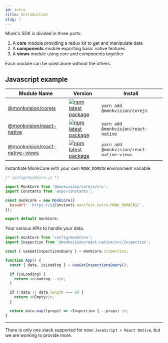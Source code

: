 ```yaml
---
id: intro
title: Introduction
slug: /
---
```


Monk's SDK is divided in three parts:
1. A **core** module providing a redux kit to get and manipulate data
2. A **components** module exporting basic native features
3. A **views** module using core and components together

Each module can be used alone without the others.

## Javascript example
|  Module Name  |   Version     |    Install    |
| ------------- | ------------- | ------------- |
| [@monkvision/corejs](packages/corejs/README.md)  | [![npm latest package](https://img.shields.io/npm/v/@monkvision/corejs/latest.svg)](https://www.npmjs.com/package/@monkvision/corejs)  | `yarn add @monkvision/corejs` |
| [@monkvision/react-native](packages/react-native/README.md)  | [![npm latest package](https://img.shields.io/npm/v/@monkvision/react-native/latest.svg)](https://www.npmjs.com/package/@monkvision/react-native)  | `yarn add @monkvision/react-native` |
| [@monkvision/react-native-views](packages/react-native-views/README.md)  | [![npm latest package](https://img.shields.io/npm/v/@monkvision/react-native-views/latest.svg)](https://www.npmjs.com/package/@monkvision/react-native-views)  | `yarn add @monkvision/react-native-views` |

Instantiate MonkCore with your own `MONK_DOMAIN` environment variable.
``` javascript
/* config/monkCore.js */

import MonkCore from '@monkvision/corejs/src';
import Constants from 'expo-constants';

const monkCore = new MonkCore({
  baseUrl: `https://${Constants.manifest.extra.MONK_DOMAIN}/`,
});

export default monkCore;

```

Your various APIs to handle your data.
``` javascript
import monkCore from 'config/monkCore';
import Inspection from '@monkvision/react-native/src/Inspection';

const { useGetInspectionsQuery } = monkCore.inspection;

function App() {
  const { data, isLoading } = useGetInspectionsQuery();

  if (isLoading) {
    return <>Loading...</>;
  }

  if (!data || data.length === 0) {
    return <>Empty</>;
  }

  return data.map((props) => <Inspection {...props) />;
}
```

---

There is only one stack supported for now: `JavaScript + React Native`, but we are working to provide more.

